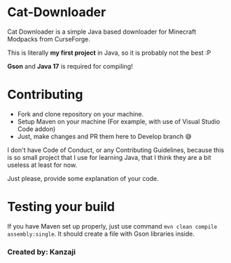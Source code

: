 # Cat-Downloader
Cat Downloader is a simple Java based downloader for Minecraft Modpacks from CurseForge.

This is literally **my first project** in Java, so it is probably not the best :P

**Gson** and **Java 17** is required for compiling!

# Contributing
- Fork and clone repository on your machine.
- Setup Maven on your machine (For example, with use of Visual Studio Code addon)
- Just, make changes and PR them here to Develop branch :sweat_smile:

I don't have Code of Conduct, or any Contributing Guidelines, because this is so small project that I use for learning Java, that I think they are a bit useless at least for now.  

Just please, provide some explanation of your code.

# Testing your build
If you have Maven set up properly, just use command `mvn clean compile assembly:single`. It should create a file with Gson libraries inside.

### Created by: Kanzaji
